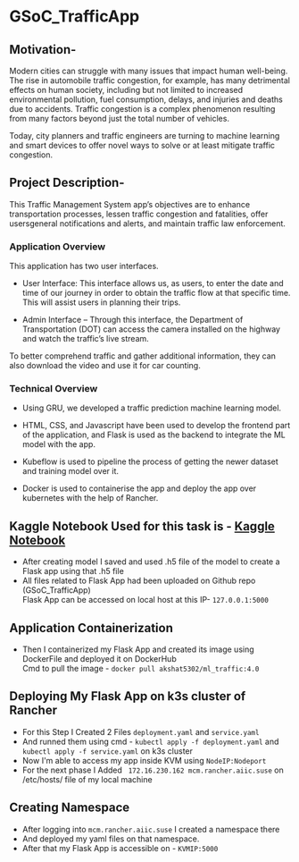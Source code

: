 # GSoC_TrafficApp
## Motivation-
Modern cities can struggle with many issues that impact human well-being. The rise in automobile traffic congestion, for example, has many detrimental effects on human society, including but not limited to increased environmental pollution, fuel consumption, delays, and injuries and deaths due to accidents. Traffic congestion is a complex phenomenon resulting from many factors beyond just the total number of vehicles.

Today, city planners and traffic engineers are turning to machine learning and smart devices to offer novel ways to solve or at least mitigate traffic congestion.

## Project Description-
This Traffic Management System app’s objectives are to enhance transportation processes, lessen traffic congestion and fatalities, offer usersgeneral notifications and alerts, and maintain traffic law enforcement.

### Application Overview

This application has two user interfaces.

- User Interface: This interface allows us, as users, to enter the date and time of our journey in order to obtain the traffic flow at that specific time. This will assist users in planning their trips.

- Admin Interface – Through this interface, the Department of Transportation (DOT) can access the camera installed on the highway and watch the traffic’s live stream.

To better comprehend traffic and gather additional information, they can also download the video and use it for car counting.

### Technical Overview

- Using GRU, we developed a traffic prediction machine learning model.

- HTML, CSS, and Javascript have been used to develop the frontend part of the application, and Flask is used as the backend to integrate the ML model with the app.

- Kubeflow is used to pipeline the process of getting the newer dataset and training model over it.

- Docker is used to containerise the app and deploy the app over kubernetes with the help of Rancher.

## Kaggle Notebook Used for this task is - [Kaggle Notebook](https://www.kaggle.com/datasets/sampanacharya1/traffic-dataset)
- After creating model I saved and used .h5 file of the model to create a Flask app using that .h5 file
- All files related to Flask App had been uploaded on Github repo (GSoC_TrafficApp)<br />
  Flask App can be accessed on local host at this IP- `127.0.0.1:5000`
## Application Containerization
- Then I containerized my Flask App and created its image using DockerFile and deployed it on DockerHub<br /> 
  Cmd to pull the image - `docker pull akshat5302/ml_traffic:4.0`
## Deploying My Flask App on k3s cluster of Rancher
- For this Step I Created 2 Files `deployment.yaml` and `service.yaml`
- And runned them using cmd - `kubectl apply -f deployment.yaml` and `kubectl apply -f service.yaml` on k3s cluster
- Now I'm able to access my app inside KVM using `NodeIP:Nodeport`
- For the next phase I Added ` 172.16.230.162 mcm.rancher.aiic.suse` on /etc/hosts/ file of my local machine 
## Creating Namespace 
- After  logging into `mcm.rancher.aiic.suse` I created a namespace there
- And deployed my yaml files on that namespace.
- After that my Flask App is accessible on - `KVMIP:5000`
